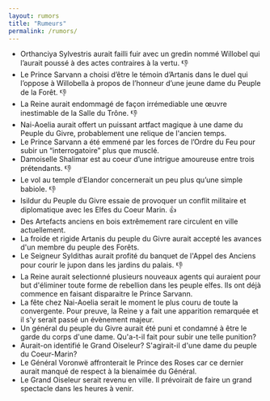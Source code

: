 ```yaml
---
layout: rumors
title: "Rumeurs"
permalink: /rumors/
---
```

- Orthanciya Sylvestris aurait failli fuir avec un gredin nommé Willobel qui l’aurait poussé à des actes contraires à la vertu. :thumbsdown:
- Le Prince Sarvann a choisi d’être le témoin d’Artanis dans le duel qui l’oppose à Willobella à propos de l’honneur d’une jeune dame du Peuple de la Forêt. :thumbsdown:
- La Reine aurait endommagé de façon irrémediable une œuvre inestimable de la Salle du Trône. :thumbsdown:
- Nai-Aoelia aurait offert un puissant artfact magique à une dame du Peuple du Givre, probablement une relique de l'ancien temps. 
- Le Prince Sarvann a été emmené par les forces de l’Ordre du Feu pour subir un “interrogatoire” plus que musclé.
- Damoiselle Shalimar est au coeur d’une intrigue amoureuse entre trois prétendants. :thumbsdown:
- Le vol au temple d’Elandor concernerait un peu plus qu’une simple babiole. :thumbsdown:
- Isildur du Peuple du Givre essaie de provoquer un conflit militaire et diplomatique avec les Elfes du Coeur Marin. :thumbsup:
- Des Artefacts anciens en bois extrêmement rare circulent en ville actuellement. 
- La froide et rigide Artanis du peuple du Givre aurait accepté les avances d'un membre du peuple des Forêts.
- Le Seigneur Syldithas aurait profité du banquet de l'Appel des Anciens pour courir le jupon dans les jardins du palais. :thumbsdown:
- La Reine aurait selectionné plusieurs nouveaux agents qui auraient pour but d'éliminer toute forme de rebellion dans les peuple elfes. Ils ont déjà commence en faisant disparaitre le Prince Sarvann.
- La fête chez Nai-Aoelia serait le moment le plus couru de toute la convergente. Pour preuve, la Reine y a fait une apparition remarquée et il s'y serait passé un évènement majeur.
- Un général du peuple du Givre aurait été puni et condamné à être le garde du corps d'une dame. Qu'a-t-il fait pour subir une telle punition?
- Aurait-on identifié le Grand Oiseleur? S'agirait-il d'une dame du peuple du Coeur-Marin? 
- Le Général Voronwë affronterait le Prince des Roses car ce dernier aurait manqué de respect à la bienaimée du Général. 
- Le Grand Oiseleur serait revenu en ville. Il prévoirait de faire un grand spectacle dans les heures à venir. 